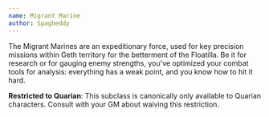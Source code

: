 ```yaml
---
name: Migrant Marine
author: Spagheddy
---
```

The Migrant Marines are an expeditionary force, used for key precision missions within Geth territory for the
betterment of the Floatilla. Be it for research or for gauging enemy strengths, you've optimized your combat tools for
analysis: everything has a weak point, and you know how to hit it hard.

__Restricted to Quarian__: This subclass is canonically only available to Quarian characters. Consult with your GM about waiving this restriction.
